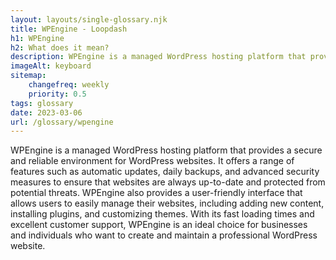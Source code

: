 ```yaml
--- 
layout: layouts/single-glossary.njk
title: WPEngine - Loopdash
h1: WPEngine
h2: What does it mean?
description: WPEngine is a managed WordPress hosting platform that provides developers with a secure, scalable, and high-performance environment to build and deploy their WordPress websites.
imageAlt: keyboard
sitemap:
	changefreq: weekly
	priority: 0.5
tags: glossary
date: 2023-03-06
url: /glossary/wpengine
---
```


WPEngine is a managed WordPress hosting platform that provides a secure and reliable environment for WordPress websites. It offers a range of features such as automatic updates, daily backups, and advanced security measures to ensure that websites are always up-to-date and protected from potential threats. WPEngine also provides a user-friendly interface that allows users to easily manage their websites, including adding new content, installing plugins, and customizing themes. With its fast loading times and excellent customer support, WPEngine is an ideal choice for businesses and individuals who want to create and maintain a professional WordPress website.
